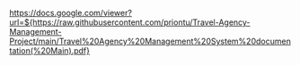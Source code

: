 https://docs.google.com/viewer?url=${https://raw.githubusercontent.com/priontu/Travel-Agency-Management-Project/main/Travel%20Agency%20Management%20System%20documentation(%20Main).pdf}
